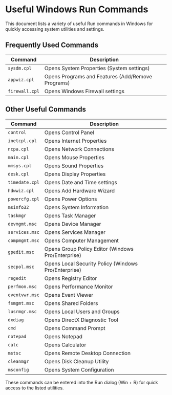 
# Useful Windows Run Commands

This document lists a variety of useful Run commands in Windows for quickly accessing system utilities and settings.

## Frequently Used Commands

| Command         | Description                               |
|-----------------|-------------------------------------------|
| `sysdm.cpl`     | Opens System Properties (System settings) |
| `appwiz.cpl`    | Opens Programs and Features (Add/Remove Programs) |
| `firewall.cpl`  | Opens Windows Firewall settings           |

## Other Useful Commands

| Command             | Description                                       |
|---------------------|---------------------------------------------------|
| `control`           | Opens Control Panel                               |
| `inetcpl.cpl`       | Opens Internet Properties                         |
| `ncpa.cpl`          | Opens Network Connections                         |
| `main.cpl`          | Opens Mouse Properties                            |
| `mmsys.cpl`         | Opens Sound Properties                            |
| `desk.cpl`          | Opens Display Properties                          |
| `timedate.cpl`      | Opens Date and Time settings                      |
| `hdwwiz.cpl`        | Opens Add Hardware Wizard                         |
| `powercfg.cpl`      | Opens Power Options                               |
| `msinfo32`          | Opens System Information                          |
| `taskmgr`           | Opens Task Manager                                |
| `devmgmt.msc`       | Opens Device Manager                              |
| `services.msc`      | Opens Services Manager                            |
| `compmgmt.msc`      | Opens Computer Management                         |
| `gpedit.msc`        | Opens Group Policy Editor (Windows Pro/Enterprise)|
| `secpol.msc`        | Opens Local Security Policy (Windows Pro/Enterprise)|
| `regedit`           | Opens Registry Editor                             |
| `perfmon.msc`       | Opens Performance Monitor                         |
| `eventvwr.msc`      | Opens Event Viewer                                |
| `fsmgmt.msc`        | Opens Shared Folders                              |
| `lusrmgr.msc`       | Opens Local Users and Groups                      |
| `dxdiag`            | Opens DirectX Diagnostic Tool                     |
| `cmd`               | Opens Command Prompt                              |
| `notepad`           | Opens Notepad                                     |
| `calc`              | Opens Calculator                                  |
| `mstsc`             | Opens Remote Desktop Connection                   |
| `cleanmgr`          | Opens Disk Cleanup Utility                        |
| `msconfig`          | Opens System Configuration                        |

These commands can be entered into the Run dialog (Win + R) for quick access to the listed utilities.

